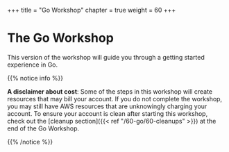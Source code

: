 +++
title = "Go Workshop"
chapter = true
weight = 60
+++

# The Go Workshop

This version of the workshop will guide you through a getting started experience in Go.

{{% notice info %}}

**A disclaimer about cost**: Some of the steps in this workshop will create resources that
may bill your account. If you do not complete the workshop, you may still have AWS resources 
that are unknowingly charging your account. To ensure your account is clean after starting
this workshop, check out the [cleanup section]({{< ref "/60-go/60-cleanups" >}}) at the end of the Go Workshop.

{{% /notice %}}
